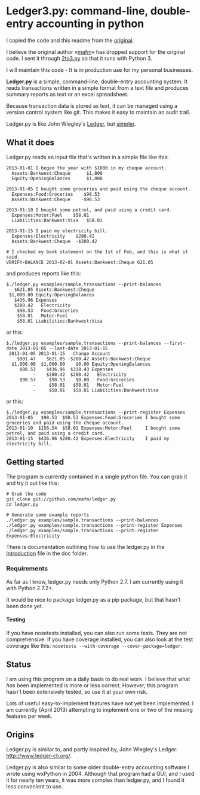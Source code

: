 # Ledger3.py: command-line, double-entry accounting in python

I copied the code and this readme from the [original](https://github.com/finsteininvest/ledger/tree/master).

I believe the original author »[mafm](https://github.com/mafm)« has dropped support for the original code. I sent it through [2to3.py](https://docs.python.org/2/library/2to3.html) so that it runs with Python 3.

I will maintain this code - It is in production use for my personal businesses.

**Ledger.py** is a simple, command-line, double-entry accounting
system. It reads transactions written in a simple format from a text
file and produces summary reports as text or an excel spreadsheet.

Because transaction data is stored as text, it can be managed
using a version control system like git. This makes it easy
to maintain an audit trail.

Ledger.py is like John Wiegley's
[Ledger](http://www.ledger-cli.org/), but [simpler](https://github.com/mafm/ledger.py/blob/master/doc/Ledger.md).

## What it does

Ledger.py reads an input file that's written in a simple file like this:
```
2013-01-01 I began the year with $1000 in my cheque account.
  Assets:Bankwest:Cheque      $1,000
  Equity:OpeningBalances      $1,000

2013-01-05 I bought some groceries and paid using the cheque account.
  Expenses:Food:Groceries    $98.53
  Assets:Bankwest:Cheque    -$98.53

2013-01-10 I bought some petrol, and paid using a credit card.
  Expenses:Motor:Fuel    $58.01
  Liabilities:Bankwest:Visa   $58.01

2013-01-15 I paid my electricity bill.
  Expenses:Electricity    $280.42
  Assets:Bankwest:Cheque  -$280.42

# I checked my bank statement on the 1st of Feb, and this is what it said.
VERIFY-BALANCE 2013-02-01 Assets:Bankwest:Cheque 621.05
```
and produces reports like this:
```
$./ledger.py examples/sample.transactions --print-balances
   $621.05 Assets:Bankwest:Cheque
 $1,000.00 Equity:OpeningBalances
   $436.96 Expenses
   $280.42   Electricity
    $98.53   Food:Groceries
    $58.01   Motor:Fuel
    $58.01 Liabilities:Bankwest:Visa
```
or this:
```
$./ledger.py examples/sample.transactions --print-balances --first-date 2013-01-05 --last-date 2013-01-15
 2013-01-05 2013-01-15   Change Account
    $901.47    $621.05 -$280.42 Assets:Bankwest:Cheque
  $1,000.00  $1,000.00    $0.00 Equity:OpeningBalances
     $98.53    $436.96  $338.43 Expenses
          -    $280.42  $280.42   Electricity
     $98.53     $98.53    $0.00   Food:Groceries
          -     $58.01   $58.01   Motor:Fuel
          -     $58.01   $58.01 Liabilities:Bankwest:Visa
```
or this:
```
$./ledger.py examples/sample.transactions --print-register Expenses
2013-01-05	 $98.53	 $98.53	Expenses:Food:Groceries	I bought some groceries and paid using the cheque account.
2013-01-10	$156.54	 $58.01	Expenses:Motor:Fuel    	I bought some petrol, and paid using a credit card.
2013-01-15	$436.96	$280.42	Expenses:Electricity   	I paid my electricity bill.
```
## Getting started
The program is currently contained in a single python file. You can grab it and try it out like this:
```
# Grab the code
git clone git://github.com/mafm/ledger.py
cd ledger.py

# Generate some example reports
./ledger.py examples/sample.transactions --print-balances
./ledger.py examples/sample.transactions --print-register Expenses
./ledger.py examples/sample.transactions --print-register Expenses:Electricity
```

There is documentation outlining how to use the ledger.py in the
[Introduction](https://github.com/mafm/ledger.py/blob/master/doc/Introduction.md)
file in the doc folder.

### Requirements

As far as I know, ledger.py needs only Python 2.7. I am currently
using it with Python 2.7.2+.

It would be nice to package ledger.py as a pip package, but that
hasn't been done yet.

#### Testing

If you have nosetests installed, you can also run some tests. They are
not comprehensive. If you have coverage installed, you can also look
at the test coverage like this: ```nosetests --with-coverage
--cover-package=ledger```.

## Status

I am using this program on a daily basis to do real work. I believe that what _has_ been implemented is more
or less correct. However, this program hasn't been extensively tested,
so use it at your own risk.

Lots of useful easy-to-implement features have not yet been
implemented. I am currently (April 2013) attempting to implement one
or two of the missing features per week.

## Origins

Ledger.py is similar to, and partly inspired by, John Wiegley's Ledger: http://www.ledger-cli.org/.

Ledger.py is also similar to some older double-entry accounting
software I wrote using wxPython in 2004. Although that program had a GUI, and
I used it for nearly ten years, it was more complex than ledger.py,
and I found it less convenient to use.
